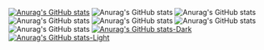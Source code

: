 [![Anurag's GitHub stats](https://github-readme-stats.vercel.app/api?username=jacopozarri)](https://github.com/anuraghazra/github-readme-stats)
![Anurag's GitHub stats](https://github-readme-stats.vercel.app/api?username=jacopozarri&hide=contribs,prs)
![Anurag's GitHub stats](https://github-readme-stats.vercel.app/api?username=jacopozarri&count_private=true)
![Anurag's GitHub stats](https://github-readme-stats.vercel.app/api?username=jacopozarri&show_icons=true)
![Anurag's GitHub stats](https://github-readme-stats.vercel.app/api?username=jacopozarri&show_icons=true&theme=radical)
![Anurag's GitHub stats](https://github-readme-stats.vercel.app/api?username=jacopozarri&show_icons=true&theme=transparent)
![Anurag's GitHub stats](https://github-readme-stats.vercel.app/api?username=jacopozarri&show_icons=true&bg_color=00000000)
[![Anurag's GitHub stats-Dark](https://github-readme-stats.vercel.app/api?username=jacopozarria&show_icons=true&theme=dark#gh-dark-mode-only)](https://github.com/anuraghazra/github-readme-stats#gh-dark-mode-only)
[![Anurag's GitHub stats-Light](https://github-readme-stats.vercel.app/api?username=jacopozarri&show_icons=true&theme=default#gh-light-mode-only)](https://github.com/anuraghazra/github-readme-stats#gh-light-mode-only)
